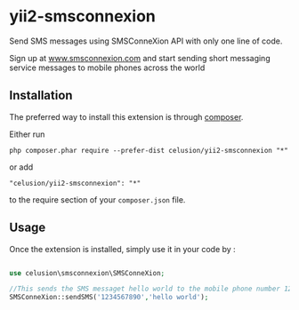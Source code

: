 # yii2-smsconnexion
Send SMS messages using SMSConneXion API with only one line of code. 

Sign up at www.smsconnexion.com and start sending short messaging service messages to mobile phones across the world


Installation
------------

The preferred way to install this extension is through [composer](http://getcomposer.org/download/).

Either run

```
php composer.phar require --prefer-dist celusion/yii2-smsconnexion "*"
```

or add

```
"celusion/yii2-smsconnexion": "*"
```

to the require section of your `composer.json` file.


Usage
-----

Once the extension is installed, simply use it in your code by :

```php

use celusion\smsconnexion\SMSConneXion;

//This sends the SMS messaget hello world to the mobile phone number 1234567890
SMSConneXion::sendSMS('1234567890','hello world');

```